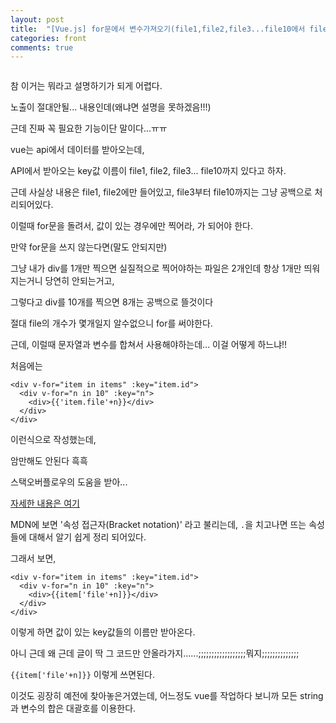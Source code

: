 ```yaml
---
layout: post
title:  "[Vue.js] for문에서 변수가져오기(file1,file2,file3...file10에서 file1,file2만 가져오기)"
categories: front 
comments: true
---
```








~~~

~~~

참 이거는 뭐라고 설명하기가 되게 어렵다.

노출이 절대안될... 내용인데(왜냐면 설명을 못하겠음!!!)

근데 진짜 꼭 필요한 기능이단 말이다...ㅠㅠ



vue는 api에서 데이터를 받아오는데,

API에서 받아오는 key값 이름이 file1, file2, file3... file10까지 있다고 하자.

근데 사실상 내용은 file1, file2에만 들어있고, file3부터 file10까지는 그냥 공백으로 처리되어있다.

이럴때 for문을 돌려서, 값이 있는 경우에만 찍어라, 가 되어야 한다.

만약 for문을 쓰지 않는다면(말도 안되지만)

그냥 내가 div를 1개만 찍으면 실질적으로 찍어야하는 파일은 2개인데 항상 1개만 띄워지는거니 당연히 안되는거고,

그렇다고 div를 10개를 찍으면 8개는 공백으로 뜰것이다

절대 file의 개수가 몇개일지 알수없으니 for를 써야한다.

근데, 이럴때 문자열과 변수를 합쳐서 사용해야하는데... 이걸 어떻게 하느냐!!



처음에는

```
<div v-for="item in items" :key="item.id">
  <div v-for="n in 10" :key="n">
    <div>{{'item.file'+n}}</div>
  </div>
</div>
```

이런식으로 작성했는데,

암만해도 안된다 흑흑



스택오버플로우의 도움을 받아...

[자세한 내용은 여기](https://developer.mozilla.org/en-US/docs/Web/JavaScript/Reference/Operators/Property_accessors#Bracket_notation)

MDN에 보면 '속성 접근자(Bracket notation)' 라고 불리는데, `.`을 치고나면 뜨는 속성들에 대해서 알기 쉽게 정리 되어있다. 



그래서 보면,

```vue
<div v-for="item in items" :key="item.id">
  <div v-for="n in 10" :key="n">
    <div>{{item['file'+n]}}</div>
  </div>
</div>
```

이렇게 하면 값이 있는 key값들의 이름만 받아온다.





아니 근데 왜 근데 글이 딱 그 코드만 안올라가지......;;;;;;;;;;;;;;;;;;뭐지;;;;;;;;;;;;;;

`{{item['file'+n]}}` 이렇게 쓰면된다.





이것도 굉장히 예전에 찾아놓은거였는데, 어느정도 vue를 작업하다 보니까 모든 string과 변수의 합은 대괄호를 이용한다.

